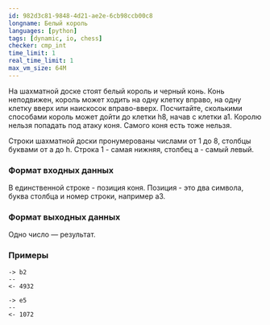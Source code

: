 ```yaml
---
id: 982d3c81-9848-4d21-ae2e-6cb98ccb00c8
longname: Белый король
languages: [python]
tags: [dynamic, io, chess]
checker: cmp_int
time_limit: 1
real_time_limit: 1
max_vm_size: 64M
---
```


На шахматной доске стоят белый король и черный конь. Конь неподвижен, король может ходить на одну клетку вправо, на одну клетку вверх или наискосок вправо-вверх. Посчитайте, сколькими способами король может дойти до клетки h8, начав с клетки a1. Королю нельзя попадать под атаку коня. Самого коня есть тоже нельзя.

Строки шахматной доски пронумерованы числами от 1 до 8, столбцы буквами от a до h. Строка 1 - самая нижняя, столбец a - самый левый.

### Формат входных данных

В единственной строке - позиция коня. Позиция - это два символа, буква столбца и номер строки, например a3.

### Формат выходных данных

Одно число — результат.

### Примеры

```
-> b2
--
<- 4932
```

```
-> e5
--
<- 1072
```
